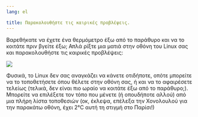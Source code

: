 ```yaml
---
lang: el

title: Παρακολουθήστε τις καιρικές προβλέψεις.
---
```


Βαρεθήκατε να έχετε ένα θερμόμετρο έξω από το παράθυρο και να το 
κοιτάτε πριν βγείτε έξω; Απλά ρίξτε μια ματιά στην οθόνη του Linux σας
και παρακολουθήστε τις καιρικές προβλέψεις:

<img src="Images/weather.png" />

Φυσικά, το Linux δεν σας αναγκάζει να κάνετε οτιδήποτε, οπότε μπορείτε
να το τοποθετήσετε όπου θέλετε στην οθόνη σας, ή και να το αφαιρέσετε 
τελείως (τελικά, δεν είναι πιο ωραίο να κοιτάτε έξω από το παράθυρο;). 
Μπορείτε να επιλέξετε τον τόπο που μένετε (ή οπουδήποτε αλλού) από μια
πλήρη λίστα τοποθεσιών (οκ, έκλεψα, επέλεξα την Χονολουλού για την παρακάτω
οθόνη, έχει 2°C αυτή τη στιγμή στο Παρίσι!)




